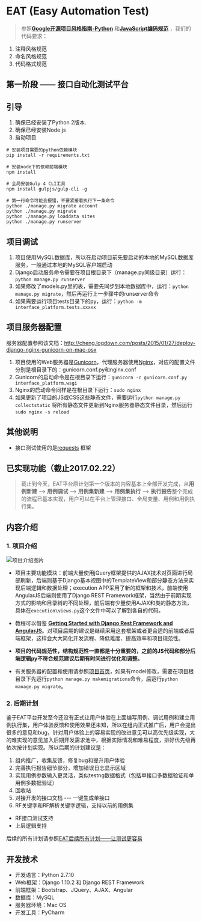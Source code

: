 # EAT (Easy Automation Test)

> 参照[**Google开源项目风格指南-Python**](http://zh-google-styleguide.readthedocs.io/en/latest/google-python-styleguide/python_style_rules/)
和[**JavaScript编码规范**](https://github.com/fex-team/styleguide/blob/master/javascript.md)
，我们的代码要求：
1. 注释风格规范
2. 命名风格规范
3. 代码格式规范

## 第一阶段 —— 接口自动化测试平台

## 引导

1. 确保已经安装了Python 2版本.
2. 确保已经安装Node.js
3. 启动项目

```
# 安装项目需要的python依赖模块
pip install -r requirements.txt

# 安装node下的依赖前端模块
npm install

# 全局安装Gulp 4 CLI工具
npm install gulpjs/gulp-cli -g

# 第一行命令可能会报错，不要紧接着执行下一条命令 
python ./manage.py migrate account
python ./manage.py migrate
python ./manage.py loaddata sites
python ./manage.py runserver
```

## 项目调试

1. 项目使用MySQL数据库，所以在启动项目前先要启动的本地的MySQL数据库服务，一般通过本地的MySQL客户端启动
2. Django启动服务命令需要在项目根目录下（manage.py同级目录）运行：```python manage.py runserver```
3. 如果修改了models.py里的表，需要先同步到本地数据库中，运行：```python manage.py migrate```，然后再运行上一步骤中的runserver命令
4. 如果需要运行项目tests目录下的py，运行：```python -m interface_platform.tests.xxxxx```

## 项目服务器配置
服务器配置参照该文档：http://cheng.logdown.com/posts/2015/01/27/deploy-django-nginx-gunicorn-on-mac-osx

1. 项目使用的Web服务器是[Gunicorn](http://gunicorn.org/)，代理服务器使用[Nginx](https://www.nginx.com/resources/wiki/)，对应的配置文件分别是根目录下的：gunicorn.conf.py和nginx.conf
2. Gunicorn的启动命令是在根目录下运行：```gunicorn -c gunicorn.conf.py interface_platform.wsgi```
3. Nginx的启动命令同样是在根目录下运行：```sudo nginx```
4. 如果更新了项目的JS或CSS这些静态文件，需要运行```python manage.py collectstatic``` 将所有静态文件更新到Nginx服务器静态文件目录，然后运行```sudo nginx -s reload```

## 其他说明

- 接口测试使用的是[requests](http://docs.python-requests.org/zh_CN/latest/user/quickstart.html) 框架



## 已实现功能（截止2017.02.22）

> 截止到今天，EAT平台原计划第一个版本的内容基本上全部开发完成，从**用例新建** --> **用例调试** --> **用例集新建** --> **用例集执行** --> **执行报告**整个完成的流程已基本实现，用户可以在平台上管理接口、全局变量、用例和用例执行集。

## 内容介绍

### 1. 项目介绍
![项目介绍图片](https://github.com/longmazhanfeng/interface_web/blob/master/wiki_res/%E9%A1%B9%E7%9B%AE%E4%BB%8B%E7%BB%8D.PNG)

* 项目主要功能模块：前端大量使用jQuery框架提供的AJAX技术对页面进行局部刷新，后端则基于Django基本视图中的TemplateView和部分静态方法来实现后端逻辑和数据处理；execution APP采用了新的框架和技术，前端使用AngularJS后端则使用了Django REST Framework框架，当然由于前期实现方式的影响和目录树的不同处理，前后端有少量使用AJAX和类的静态方法，具体在```execution\views.py```这个文件中可以了解到各自的代码。

* 教程可以借鉴 [**Getting Started with Django Rest Framework and AngularJS**](http://blog.kevinastone.com/getting-started-with-django-rest-framework-and-angularjs.html)。对项目后期的建议是继续采用这套框架或者更合适的前端或者后端框架，这样会大大简化开发流程、降低难度、提高效率和项目规范性。

* **项目的代码规范性，结构规范性一直都是十分重要的，之前的JS代码和部分后端逻辑py不符合规范建议后期有时间进行优化和调整。**

* 有关服务器的配置和使用请参照[项目首页](https://github.com/longmazhanfeng/interface_web)，如果有model修改，需要在项目根目录下先运行```python manage.py makemigrations```命令，后运行```python manage.py migrate```。

### 2. 后期计划

鉴于EAT平台开发至今还没有正式让用户体验在上面编写用例、调试用例和建立用例执行集，用户体验反馈和使用效果还未知，所以在组内正式推广后，用户会提出很多的意见和bug，针对用户体验上的容易实现的改进意见可以高优先级实现，大的难实现的意见加入后期开发需求池中，根据实际情况和难易程度，排好优先级再依次按计划实现。所以后期的计划建议是：
1. 组内推广，收集反馈，修复bug和提升用户体验
2. 完善执行报告细节部分，增加错误日志显示区域
3. 实现用例参数输入更灵活，类似testng数据格式（包括单接口多数据验证和单用例多数据验证）
4. 回收站
5. 对接开发的接口文档 --- 一键生成单接口
6. RF关键字和RF解析关键字逻辑，支持以前的用例集
 * RF接口测试支持
 * 上层逻辑支持

后续的所有计划请参照[EAT后续所有计划——让测试更容易](https://github.com/longmazhanfeng/interface_web)

## 开发技术

*  开发语言：Python 2.7.10
*  Web框架：Django 1.10.2 和 Django REST Framework
*  前端框架：Bootstrap、JQuery、AJAX、Angular
*  数据库：MySQL
*  服务器环境：Mac OS
*  开发工具：PyCharm

